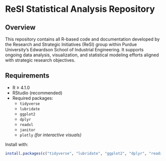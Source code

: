 # ReSI Statistical Analysis Repository

## Overview
This repository contains all R-based code and documentation developed by the Research and Strategic Initiatives (ReSI) group within Purdue University’s Edwardson School of Industrial Engineering. It supports ongoing data analysis, visualization, and statistical modeling efforts aligned with strategic research objectives.

## Requirements
- R ≥ 4.1.0
- RStudio (recommended)
- Required packages:
  - `tidyverse`
  - `lubridate`
  - `ggplot2`
  - `dplyr`
  - `readxl`
  - `janitor`
  - `plotly` *(for interactive visuals)*

Install with:
```R
install.packages(c("tidyverse", "lubridate", "ggplot2", "dplyr", "readxl", "janitor", "plotly"))
